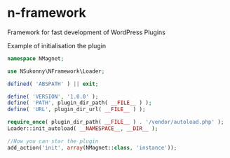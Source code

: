 # n-framework
Framework for fast development of WordPress Plugins


Example of initialisation the plugin
```php
namespace NMagnet;

use NSukonny\NFramework\Loader;

defined( 'ABSPATH' ) || exit;

define( 'VERSION', '1.0.0' );
define( 'PATH', plugin_dir_path( __FILE__ ) );
define( 'URL', plugin_dir_url( __FILE__ ) );

require_once( plugin_dir_path( __FILE__ ) . '/vendor/autoload.php' );
Loader::init_autoload( __NAMESPACE__, __DIR__ );

//Now you can star the plugin
add_action('init', array(NMagnet::class, 'instance'));
```